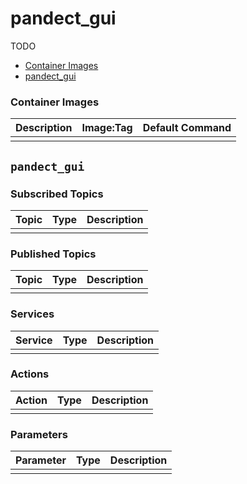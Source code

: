 # pandect_gui

TODO

- [Container Images](#container-images)
- [pandect_gui](#pandect_gui)


### Container Images

| Description | Image:Tag | Default Command |
| --- | --- | -- |
|  |  |  |


## `pandect_gui`

### Subscribed Topics

| Topic | Type | Description |
| --- | --- | --- |
|  |  |  |

### Published Topics

| Topic | Type | Description |
| --- | --- | --- |
|  |  |  |

### Services

| Service | Type | Description |
| --- | --- | --- |
|  |  |  |

### Actions

| Action | Type | Description |
| --- | --- | --- |
|  |  |  |

### Parameters

| Parameter | Type | Description |
| --- | --- | --- |
|  |  |  |
